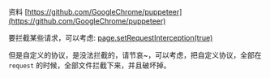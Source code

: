 资料 [https://github.com/GoogleChrome/puppeteer](https://github.com/GoogleChrome/puppeteer)

要拦截某些请求，可以考虑: [page.setRequestInterception(true)](https://github.com/GoogleChrome/puppeteer/blob/master/docs/api.md#pagesetrequestinterceptionvalue)

但是自定义的协议，是没法拦截的，请节哀~，可以考虑，把自定义协议，全部在 `request` 的时候，全部文件拦截下来，并且破坏掉。

